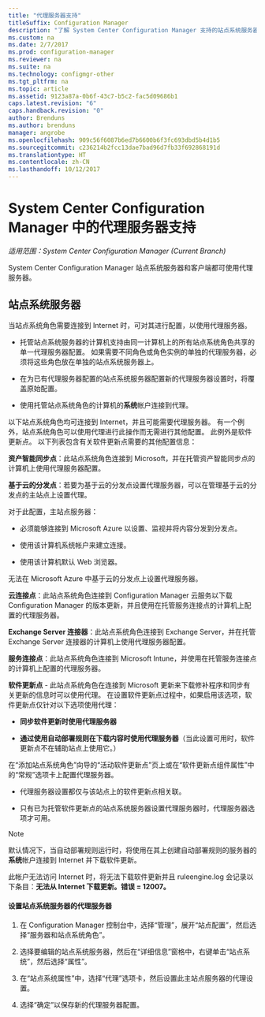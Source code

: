 ```yaml
---
title: "代理服务器支持"
titleSuffix: Configuration Manager
description: "了解 System Center Configuration Manager 支持的站点系统服务器和客户端使用的代理服务器。"
ms.custom: na
ms.date: 2/7/2017
ms.prod: configuration-manager
ms.reviewer: na
ms.suite: na
ms.technology: configmgr-other
ms.tgt_pltfrm: na
ms.topic: article
ms.assetid: 9123a87a-0b6f-43c7-b5c2-fac5d09686b1
caps.latest.revision: "6"
caps.handback.revision: "0"
author: Brenduns
ms.author: brenduns
manager: angrobe
ms.openlocfilehash: 909c56f6087b6ed7b6600b6f3fc693dbd5b4d1b5
ms.sourcegitcommit: c236214b2fcc13dae7bad96d7fb33f692868191d
ms.translationtype: HT
ms.contentlocale: zh-CN
ms.lasthandoff: 10/12/2017
---
```

# <a name="proxy-server-support-in-system-center-configuration-manager"></a>System Center Configuration Manager 中的代理服务器支持

*适用范围：System Center Configuration Manager (Current Branch)*

System Center Configuration Manager 站点系统服务器和客户端都可使用代理服务器。  

## <a name="site-system-servers"></a>站点系统服务器  
当站点系统角色需要连接到 Internet 时，可对其进行配置，以使用代理服务器。  

-   托管站点系统服务器的计算机支持由同一计算机上的所有站点系统角色共享的单一代理服务器配置。 如果需要不同角色或角色实例的单独的代理服务器，必须将这些角色放在单独的站点系统服务器上。  

-   在为已有代理服务器配置的站点系统服务器配置新的代理服务器设置时，将覆盖原始配置。  

-   使用托管站点系统角色的计算机的**系统**帐户连接到代理。  

以下站点系统角色均可连接到 Internet，并且可能需要代理服务器。  有一个例外，站点系统角色可以使用代理进行此操作而无需进行其他配置。 此例外是软件更新点。 以下列表包含有关软件更新点需要的其他配置信息：  

**资产智能同步点**：此站点系统角色连接到 Microsoft，并在托管资产智能同步点的计算机上使用代理服务器配置。  

**基于云的分发点**：若要为基于云的分发点设置代理服务器，可以在管理基于云的分发点的主站点上设置代理。  

对于此配置，主站点服务器：  

-   必须能够连接到 Microsoft Azure 以设置、监视并将内容分发到分发点。  

-   使用该计算机系统帐户来建立连接。  

-   使用该计算机默认 Web 浏览器。  

无法在 Microsoft Azure 中基于云的分发点上设置代理服务器。  

**云连接点**：此站点系统角色连接到 Configuration Manager 云服务以下载 Configuration Manager 的版本更新，并且使用在托管服务连接点的计算机上配置的代理服务器。  

**Exchange Server 连接器**：此站点系统角色连接到 Exchange Server，并在托管 Exchange Server 连接器的计算机上使用代理服务器配置。  

**服务连接点**：此站点系统角色连接到 Microsoft Intune，并使用在托管服务连接点的计算机上配置的代理服务器。  

**软件更新点** - 此站点系统角色在连接到 Microsoft 更新来下载修补程序和同步有关更新的信息时可以使用代理。 在设置软件更新点过程中，如果启用该选项，软件更新点仅针对以下选项使用代理：  

-   **同步软件更新时使用代理服务器**  

-   **通过使用自动部署规则在下载内容时使用代理服务器**（当此设置可用时，软件更新点不在辅助站点上使用它。）  

在“添加站点系统角色”向导的“活动软件更新点”页上或在“软件更新点组件属性”中的“常规”选项卡上配置代理服务器。  

-   代理服务器设置都仅与该站点上的软件更新点相关联。  

-   只有已为托管软件更新点的站点系统服务器设置代理服务器时，代理服务器选项才可用。  

> [!NOTE]  
>  默认情况下，当自动部署规则运行时，将使用在其上创建自动部署规则的服务器的**系统**帐户连接到 Internet 并下载软件更新。  
>   
>  此帐户无法访问 Internet 时，将无法下载软件更新并且 ruleengine.log 会记录以下条目：**无法从 Internet 下载更新。错误 = 12007。**  

#### <a name="to-set-up-the-proxy-server-for-a-site-system-server"></a>设置站点系统服务器的代理服务器  

1.  在 Configuration Manager 控制台中，选择“管理”，展开“站点配置”，然后选择“服务器和站点系统角色”。  

2.  选择要编辑的站点系统服务器，然后在“详细信息”窗格中，右键单击“站点系统”，然后选择“属性”。  

3.  在“站点系统属性”中，选择“代理”选项卡，然后设置此主站点服务器的代理设置。  

4.  选择“确定”以保存新的代理服务器配置。  
